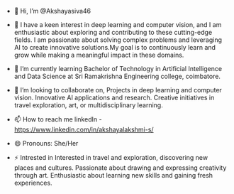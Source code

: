 - 👋 Hi, I’m @Akshayasiva46

  
- 👀 I have a keen interest in deep learning and computer vision, and I am enthusiastic about exploring and contributing to these cutting-edge fields.
      I am passionate about solving complex problems and leveraging AI to create innovative solutions.My goal is to continuously learn and grow while making a meaningful impact in these domains.


- 🌱 I’m currently learning Bachelor of Technology in Artificial Intelligence and Data Science at Sri Ramakrishna Engineering college, coimbatore.


- 💞️ I’m looking to collaborate on,
     Projects in deep learning and computer vision.
     Innovative AI applications and research.
     Creative initiatives in travel exploration, art, or multidisciplinary learning.


- 📫 How to reach me
  linkedIn - https://www.linkedin.com/in/akshayalakshmi-s/
  
- 😄 Pronouns: She/Her
  
- ⚡ Intrested in
  Interested in travel and exploration, discovering new places and cultures.
  Passionate about drawing and expressing creativity through art.
  Enthusiastic about learning new skills and gaining fresh experiences.

<!---
Akshayasiva46/Akshayasiva46 is a ✨ special ✨ repository because its `README.md` (this file) appears on your GitHub profile.
You can click the Preview link to take a look at your changes.
--->
